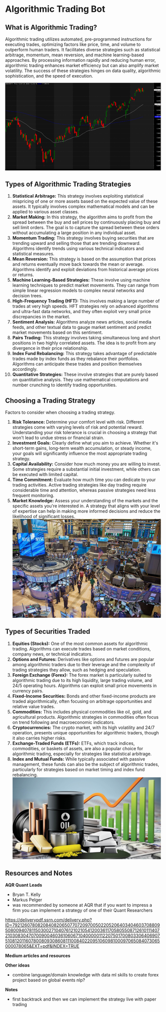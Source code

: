 # Algorithmic Trading Bot

## What is Algorithmic Trading?
Algorithmic trading utilizes automated, pre-programmed instructions for executing trades, optimizing factors like price, time, and volume to outperform human traders. It facilitates diverse strategies such as statistical arbitrage, momentum, mean reversion, and machine learning-based approaches. By processing information rapidly and reducing human error, algorithmic trading enhances market efficiency but can also amplify market volatility. The success of these strategies hinges on data quality, algorithmic sophistication, and the speed of execution. 

![Alt text](EMA-Crossover-610506519.png)

## Types of Algorithmic Trading Strategies
1. **Statistical Arbitrage:** This strategy involves exploiting statistical mispricing of one or more assets based on the expected value of these assets. It typically involves complex mathematical models and can be applied to various asset classes.
2. **Market Making:** In this strategy, the algorithm aims to profit from the spread between the buy and sell prices by continuously placing buy and sell limit orders. The goal is to capture the spread between these orders without accumulating a large position in any individual asset.
3. **Momentum Trading:** This strategy involves buying securities that are trending upward and selling those that are trending downward. Algorithms identify trends using various technical indicators and statistical measures.
4. **Mean Reversion:** This strategy is based on the assumption that prices and returns eventually move back towards the mean or average. Algorithms identify and exploit deviations from historical average prices or returns.
5. **Machine Learning-Based Strategies:** These involve using machine learning techniques to predict market movements. They can range from simple linear regression models to complex neural networks and decision trees.
6. **High-Frequency Trading (HFT):** This involves making a large number of trades at very high speeds. HFT strategies rely on advanced algorithms and ultra-fast data networks, and they often exploit very small price discrepancies in the market.
7. **Sentiment Analysis:** Algorithms analyze news articles, social media feeds, and other textual data to gauge market sentiment and predict market movements based on this sentiment.
8. **Pairs Trading:** This strategy involves taking simultaneous long and short positions in two highly correlated assets. The idea is to profit from any divergence in their price relationship.
9. **Index Fund Rebalancing:** This strategy takes advantage of predictable trades made by index funds as they rebalance their portfolios. Algorithms can anticipate these trades and position themselves accordingly.
10. **Quantitative Strategies:** These involve strategies that are purely based on quantitative analysis. They use mathematical computations and number crunching to identify trading opportunities.

## Choosing a Trading Strategy
Factors to consider when choosing a trading strategy. 
1. **Risk Tolerance:** Determine your comfort level with risk. Different strategies come with varying levels of risk and potential reward. Understanding your risk tolerance is crucial in choosing a strategy that won't lead to undue stress or financial strain.
2. **Investment Goals:** Clearly define what you aim to achieve. Whether it's short-term gains, long-term wealth accumulation, or steady income, your goals will significantly influence the most appropriate trading strategy.
3. **Capital Availability:** Consider how much money you are willing to invest. Some strategies require a substantial initial investment, while others can be executed with limited capital.
4. **Time Commitment:** Evaluate how much time you can dedicate to your trading activities. Active trading strategies like day trading require considerable time and attention, whereas passive strategies need less frequent monitoring.
5. **Market Knowledge:** Assess your understanding of the markets and the specific assets you're interested in. A strategy that aligns with your level of expertise can help in making more informed decisions and reduce the likelihood of significant losses.
![Alt text](shutterstock-720579289-2589492722.jpg)


## Types of Securities Traded
1. **Equities (Stocks):** One of the most common assets for algorithmic trading. Algorithms can execute trades based on market conditions, company news, or technical indicators.
2. **Options and Futures:** Derivatives like options and futures are popular among algorithmic traders due to their leverage and the complexity of trading strategies they allow, such as hedging and speculation.
3. **Foreign Exchange (Forex):** The forex market is particularly suited to algorithmic trading due to its high liquidity, large trading volume, and 24/5 operating hours. Algorithms can exploit small price movements in currency pairs.
4. **Fixed-Income Securities:** Bonds and other fixed-income products are traded algorithmically, often focusing on arbitrage opportunities and relative value trades.
5. **Commodities:** This includes physical commodities like oil, gold, and agricultural products. Algorithmic strategies in commodities often focus on trend following and macroeconomic indicators.
6. **Cryptocurrencies:** The crypto market, with its high volatility and 24/7 operation, presents unique opportunities for algorithmic traders, though it also carries higher risks.
7. **Exchange-Traded Funds (ETFs):** ETFs, which track indices, commodities, or baskets of assets, are also a popular choice for algorithmic trading, especially for strategies like statistical arbitrage.
8. **Index and Mutual Funds:** While typically associated with passive management, these funds can also be the subject of algorithmic trades, particularly for strategies based on market timing and index fund rebalancing.
![Alt text](attachment-1377032441.jpg)

## Resources and Notes
**AQR Quant Leads**
- Bryan T. Kelly
- Markus Pelger
- was recommended by someone at AQR that if you want to impress a firm you can implement a strategy of one of their Quant Researchers

https://deliverypdf.ssrn.com/delivery.php?ID=792126078082084082065077072097005022052064034046037088095080094078115030027104076121021054120036117058055087126101114072103083047070090046036106067104000001122075017008033064069075108120116078008093086081110084022095106098100097065084073065000078065&EXT=pdf&INDEX=TRUE

**Medium articles and resources**

**Other ideas**
- combine language/domain knowledge with data ml skills to create forex project based on global events nlp? 


**Notes**
- first backtrack and then we can implement the strategy live with paper trading



